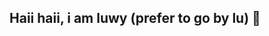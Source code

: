 ## Haii haii, i am luwy (prefer to go by lu) 🎐

<!--
## my prns are ALWAYS gender neutral,no exeptionssss!!

## x traa innffoo C:

## -  Im always located in the JJK & demon slayers section, unless im joining my friends in other sections.
## -  My top characters r sanemi & uraume atmm
## - I ship sanegiyu and sukume, yes..
## - Im a minor, but my humour is quite mature, inform me if ur incomfortable with those types of humour, i have a vareity of humours
## - I'm draw or read fics in my free time, im free to make ocs w/ u aswell!! 
## - I can be quite judgeful, but hey thats how i am.
## - read the damnn strawpage byf!!
## - nice to meet yahhh :3
<!--
